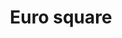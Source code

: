 ---
title: Euro square
tags: ["euro", "square", "currency", "finance", "money", "europe", "shape"]
icon: euro-square
svg: '<svg xmlns="http://www.w3.org/2000/svg" width="24" height="24" fill="none" viewBox="0 0 24 24" stroke-width="1.5" stroke-linecap="round" stroke-linejoin="round" stroke="currentColor"><path d="M3 12c0-4.243 0-6.364 1.318-7.682C5.636 3 7.758 3 12 3c4.243 0 6.364 0 7.682 1.318C21 5.636 21 7.758 21 12c0 4.243 0 6.364-1.318 7.682C18.364 21 16.242 21 12 21c-4.243 0-6.364 0-7.682-1.318C3 18.364 3 16.242 3 12"/><path d="M12 12H8.5m0 0H7m1.5 0c0 2 1.565 4 3.75 4 1.209 0 2.126-.267 2.75-.867M8.5 12c0-2 1.25-4 3.75-4 1.209 0 2.126.267 2.75.866"/></svg>'
---
